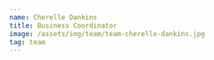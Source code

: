 ```yaml
---
name: Cherelle Dankins
title: Business Coordinator
image: /assets/img/team/team-cherelle-dankins.jpg
tag: team
---
```

